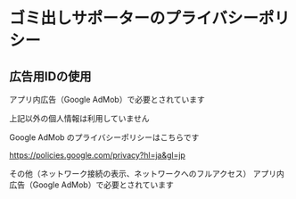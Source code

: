 # ゴミ出しサポーターのプライバシーポリシー

## 広告用IDの使用
アプリ内広告（Google AdMob）で必要とされています

上記以外の個人情報は利用していません

Google AdMob のプライバシーポリシーはこちらです

  https://policies.google.com/privacy?hl=ja&gl=jp

その他（ネットワーク接続の表示、ネットワークへのフルアクセス）
アプリ内広告（Google AdMob）で必要とされています
